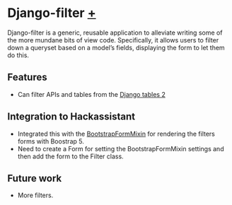 # Django-filter [+](https://django-filter.readthedocs.io/en/stable/index.html)

Django-filter is a generic, reusable application to alleviate writing some of the more mundane bits of view code. Specifically, it allows users to filter down a queryset based on a model’s fields, displaying the form to let them do this.

## Features

- Can filter APIs and tables from the [Django tables 2](django_tables2.md)

## Integration to Hackassistant

- Integrated this with the [BootstrapFormMixin](../../utility/generic/bootstrap_form_mixin.md) for rendering the filters forms with Boostrap 5.
- Need to create a Form for setting the BootstrapFormMixin settings and then add the form to the Filter class.

## Future work

- More filters.
